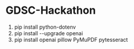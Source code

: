 # GDSC-Hackathon

1. pip install python-dotenv
2. pip install --upgrade openai
3. pip install openai pillow PyMuPDF pytesseract


